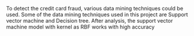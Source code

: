 To detect the credit card fraud, various data mining 
techniques could be used. Some of the data mining techniques used in this project are Support vector machine 
and Decision tree. After analysis, the support vector machine model with kernel as 
RBF works with high accuracy

